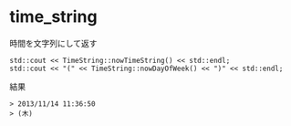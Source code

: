 time_string
==========

時間を文字列にして返す

    std::cout << TimeString::nowTimeString() << std::endl;
    std::cout << "(" << TimeString::nowDayOfWeek() << ")" << std::endl;

結果

    > 2013/11/14 11:36:50
    > (木)
